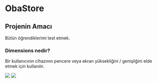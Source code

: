 # ObaStore

 ## Projenin Amacı
Bütün öğrendiklerimi test etmek.
 ### Dimensions nedir?
 Bir kullanıcının cihazının pencere veya ekran yüksekliğini / genişliğini elde etmek için kullanılır.
 
 
 <img src ="https://i.hizliresim.com/bbzsscx.png" />
 
  <img src ="https://i.hizliresim.com/6f2sbbm.png" />

 
